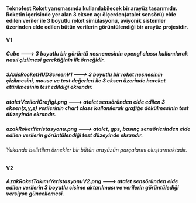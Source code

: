 <h4> Teknofest Roket yarışmasında kullanılabilecek bir arayüz tasarımıdır. 
  Roketin içerisinde yer alan 3 eksen açı ölçerden(atalet sensörü) elde edilen veriler ile 3 boyutlu roket simülasyonu, aviyonik sistemler üzerinden elde edilen bütün verilerin 
görüntülendiği bir arayüz projesidir.</h4>

<h4>V1</h4>
<h5> Cube ---> 3 boyutlu bir görüntü nesnenesinin opengl classı kullanılarak nasıl çizilmesi gerektiğinin ilk örneğidir.</h5>
<h5> 3AxisRocketHUDScreenV1 ---> 3 boyutlu bir roket nesnesinin çizilmesini, mouse ve test değerleri ile 3 eksen üzerinde hareket ettirilmesinin test edildiği ekrandır.</h5>
<h5> ataletVerileriGrafigi.png ---> atalet sensöründen elde edilen 3 eksen(x,y,z) verilerinin chart class kullanılarak grafiğe dökülmesinin test düzeyinde ekrandır.</h5>
<h5> azakRoketYerIstasyonu.png ---> atalet, gps, basınç sensörlerinden elde edilen verilerin görüntülendiği test düzeyinde ekrandır.</h5>
<h6> Yukarıda belirtilen örnekler bir bütün arayüzün parçalarını oluşturmaktadır.</h6>

<h4>V2</h4>
<h5> AzakRoketTakımıYerIstasyonuV2.png ---> atalet sensöründen elde edilen verilerin 3 boyutlu cisime aktarılması ve verilerin görüntülediği versiyon güncellemesi.</h5>




